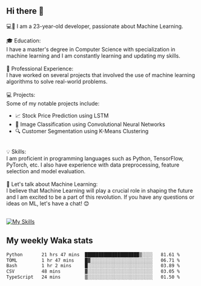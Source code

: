 ## Hi there 👋

💻🤖 I am a 23-year-old developer, passionate about Machine Learning.</br>

🎓 Education:</br>
I have a master's degree in Computer Science with specialization in machine learning and I am constantly learning and updating my skills.
</br></br>
💼 Professional Experience:</br>
I have worked on several projects that involved the use of machine learning algorithms to solve real-world problems.
</br></br>
💻 Projects:</br>
Some of my notable projects include:
</br>
- 📈 Stock Price Prediction using LSTM</br>
- 🤖 Image Classification using Convolutional Neural Networks</br>
- 🔍 Customer Segmentation using K-Means Clustering</br>
</br>
💡 Skills:</br>
I am proficient in programming languages such as Python, TensorFlow, PyTorch, etc. I also have experience with data preprocessing, feature selection and model evaluation.
</br></br>
💬 Let's talk about Machine Learning:</br>
I believe that Machine Learning will play a crucial role in shaping the future and I am excited to be a part of this revolution. If you have any questions or ideas on ML, let's have a chat! 😊
</br></br>

[![My Skills](https://skillicons.dev/icons?i=html,css,docker,express,figma,firebase,graphql,nodejs,react,ts,vue,py,pytorch)](https://skillicons.dev)

## My weekly Waka stats

<!--START_SECTION:waka-->

```txt
Python       21 hrs 47 mins  ████████████████████▒░░░░   81.61 %
TOML         1 hr 47 mins    █▓░░░░░░░░░░░░░░░░░░░░░░░   06.71 %
Bash         1 hr 2 mins     █░░░░░░░░░░░░░░░░░░░░░░░░   03.89 %
CSV          48 mins         ▓░░░░░░░░░░░░░░░░░░░░░░░░   03.05 %
TypeScript   24 mins         ▒░░░░░░░░░░░░░░░░░░░░░░░░   01.50 %
```

<!--END_SECTION:waka-->
